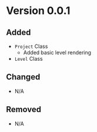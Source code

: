 # Version 0.0.1

## Added

- `Project` Class
  - Added basic level rendering
- `Level` Class

## Changed

- N/A

## Removed

- N/A 
 